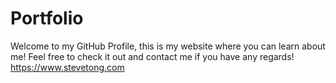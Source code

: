 # Portfolio

Welcome to my GitHub Profile, this is my website where you can learn about me!
Feel free to check it out and contact me if you have any regards! https://www.stevetong.com
